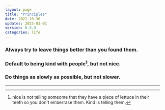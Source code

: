 ```yaml
---
layout: page
title: "Principles"
date: 2022-10-30
updates: 2025-03-01
version: 0.5.0
categories: life
---
```


### Always try to leave things better than you found them.

### Default to being kind with people[^1], but not nice.

### Do things as slowly as possible, but not slower.

---

[^1]: nice is not telling someome that they have a piece of lettuce in their teeth so you don't emberrase them. Kind is telling them.

